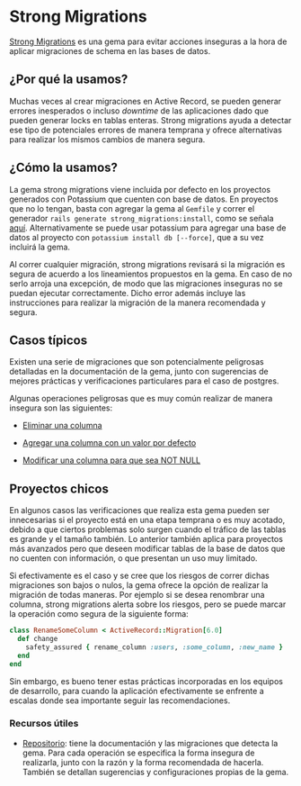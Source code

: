 # Strong Migrations

[Strong Migrations](https://github.com/ankane/strong_migrations) es una gema para evitar acciones inseguras a la hora de aplicar migraciones de schema en las bases de datos.

## ¿Por qué la usamos?

Muchas veces al crear migraciones en Active Record, se pueden generar errores inesperados o incluso *downtime* de las aplicaciones dado que pueden generar locks en tablas enteras. Strong migrations ayuda a detectar ese tipo de potenciales errores de manera temprana y ofrece alternativas para realizar los mismos cambios de manera segura.

## ¿Cómo la usamos?

La gema strong migrations viene incluida por defecto en los proyectos generados con Potassium que cuenten con base de datos. En proyectos que no lo tengan, basta con agregar la gema al `Gemfile` y correr el generador `rails generate strong_migrations:install`, como se señala [aquí](https://github.com/ankane/strong_migrations#installation). Alternativamente se puede usar potassium para agregar una base de datos al proyecto con `potassium install db [--force]`, que a su vez incluirá la gema.

Al correr cualquier migración, strong migrations revisará si la migración es segura de acuerdo a los lineamientos propuestos en la gema. En caso de no serlo arroja una excepción, de modo que las migraciones inseguras no se puedan ejecutar correctamente. Dicho error además incluye las instrucciones para realizar la migración de la manera recomendada y segura.

## Casos típicos

Existen una serie de migraciones que son potencialmente peligrosas detalladas en la documentación de la gema, junto con sugerencias de mejores prácticas y verificaciones particulares para el caso de postgres.

Algunas operaciones peligrosas que es muy común realizar de manera insegura son las siguientes:

* [Eliminar una columna](https://github.com/ankane/strong_migrations#removing-a-column)

* [Agregar una columna con un valor por defecto](https://github.com/ankane/strong_migrations#adding-a-column-with-a-default-value)

* [Modificar una columna para que sea NOT NULL](https://github.com/ankane/strong_migrations#setting-not-null-on-an-existing-column)

## Proyectos chicos

En algunos casos las verificaciones que realiza esta gema pueden ser innecesarias si el proyecto está en una etapa temprana o es muy acotado, debido a que ciertos problemas solo surgen cuando el tráfico de las tablas es grande y el tamaño también. Lo anterior también aplica para proyectos más avanzados pero que deseen modificar tablas de la base de datos que no cuenten con información, o que presentan un uso muy limitado.

Si efectivamente es el caso y se cree que los riesgos de correr dichas migraciones son bajos o nulos, la gema ofrece la opción de realizar la migración de todas maneras. Por ejemplo si se desea renombrar una columna, strong migrations alerta sobre los riesgos, pero se puede marcar la operación como segura de la siguiente forma:

```ruby
class RenameSomeColumn < ActiveRecord::Migration[6.0]
  def change
    safety_assured { rename_column :users, :some_column, :new_name }
  end
end
```

Sin embargo, es bueno tener estas prácticas incorporadas en los equipos de desarrollo, para cuando la aplicación efectivamente se enfrente a escalas donde sea importante seguir las recomendaciones.

### Recursos útiles

* [Repositorio](https://github.com/ankane/strong_migrations): tiene la documentación y las migraciones que detecta la gema. Para cada operación se especifica la forma insegura de realizarla, junto con la razón y la forma recomendada de hacerla. También se detallan sugerencias y configuraciones propias de la gema.
